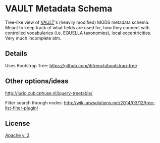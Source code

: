 # VAULT Metadata Schema

Tree-like view of [VAULT](https://vault.cca.edu)'s (heavily modified) MODS metadata schema. Meant to keep track of what fields are used for, how they connect with controlled vocabularies (i.e. EQUELLA taxonomies), local eccentricities. Very much incomplete atm.

## Details

Uses Bootstrap Tree: https://github.com/jhfrench/bootstrap-tree

## Other options/ideas

http://ludo.cubicphuse.nl/jquery-treetable/

Filter search through nodes: http://wiki.aiwsolutions.net/2014/03/12/tree-list-filter-plugin/

## License

[Apache v. 2](https://www.apache.org/licenses/LICENSE-2.0.html)
